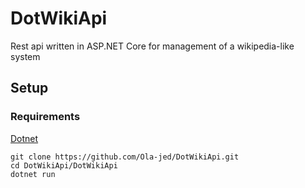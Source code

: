 # DotWikiApi

Rest api written in ASP.NET Core for management of a wikipedia-like system

## Setup

### Requirements

[Dotnet](https://dotnet.microsoft.com/download)

```shell
git clone https://github.com/Ola-jed/DotWikiApi.git
cd DotWikiApi/DotWikiApi
dotnet run
```
